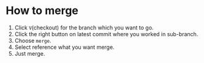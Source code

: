 # How to merge
1. Click `V`(checkout) for the branch which you want to go.
2. Click the right button on latest commit where you worked in sub-branch.
3. Choose `merge`.
4. Select reference what you want merge.
5. Just merge.
